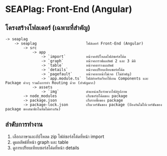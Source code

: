 # SEAPlag: Front-End (Angular)

## โครงสร้างโฟลเดอร์ (เฉพาะที่สําคัญ)
```
-> seaplag
    -> seaplag                      โฟล์เดอร์ Front-End (Angular)
        -> src             
            -> app
                -> `import`         หน้าจออัปโหลดไฟล์ซอร์สโค้ด
                -> `graph`          หน้าจอกราฟผลลัพธ์ 2 และ 3 มิติ
                -> `table`          หน้าจอตารางผลลัพธ์
                -> `details`        หน้าจอเปรียบเทียบซอร์สโค้ด
                -> `pagefault`      หน้าจอหาหน้าไม่เจอ (ไม่สําคัญ)
                -> `app.module.ts`  ไฟล์สําหรับเรียกใช้งาน Components และ Package ต่างๆ รวมถึงการทํา Routing ด้วย (สําคัญมาก)
            -> assets
                -> `img`            ตําแหน่งเก็บจําพวกไฟล์รูปภาพ
        -> node_modules             เก็บซอร์สโค้ดของ package 
        -> package.json             เก็บรายชื่อของ package
        -> package-lock.json        เก็บเวอร์ชันของ package (ป้องกันไม่ให้เวอร์ชันของ package ของสมาชิกในทีมไม่ตรงกัน)
```

## ลําดับการทํางาน
1. เลือกภาษาและอัปโหลด zip ไฟล์ซอร์สโค้ดที่หน้า import
2. ดูผลลัพธ์ที่หน้า graph และ table
3. ดูการเปรียบเทียบซอร์สโค้ดที่หน้า details